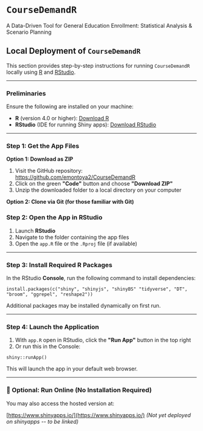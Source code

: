 # `CourseDemandR`

A Data-Driven Tool for General Education Enrollment: Statistical Analysis & Scenario Planning

## Local Deployment of `CourseDemandR`

This section provides step-by-step instructions for running `CourseDemandR` locally using [R](https://cran.r-project.org/) and [RStudio](https://www.rstudio.com/products/rstudio/download/).

---

### Preliminaries

Ensure the following are installed on your machine:

- **R** (version 4.0 or higher): [Download R](https://cran.r-project.org/)
- **RStudio** (IDE for running Shiny apps): [Download RStudio](https://www.rstudio.com/products/rstudio/download/)

---

### Step 1: Get the App Files

**Option 1: Download as ZIP**

1. Visit the GitHub repository: https://github.com/emontoya2/CourseDemandR  
2. Click on the green **"Code"** button and choose **"Download ZIP"**  
3. Unzip the downloaded folder to a local directory on your computer

**Option 2: Clone via Git (for those familiar with Git)**



### Step 2: Open the App in RStudio

1. Launch **RStudio**  
2. Navigate to the folder containing the app files  
3. Open the `app.R` file or the `.Rproj` file (if available)

---

### Step 3: Install Required R Packages

In the RStudio **Console**, run the following command to install dependencies:

`install.packages(c("shiny", "shinyjs", "shinyBS" "tidyverse", "DT", "broom", "ggrepel", "reshape2"))`


Additional packages may be installed dynamically on first run.

---

### Step 4: Launch the Application

1. With `app.R` open in RStudio, click the **"Run App"** button in the top right  
2. Or run this in the Console:

`shiny::runApp()`


This will launch the app in your default web browser.

---

### 📡 Optional: Run Online (No Installation Required)

You may also access the hosted version at:

[https://www.shinyapps.io/](https://www.shinyapps.io/) *(Not yet deployed on shinyapps -- to be linked)*

